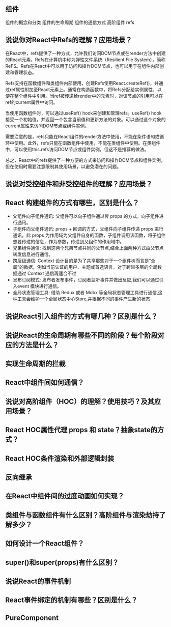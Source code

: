 ## 组件
组件的概念和分类
组件的生命周期
组件的通信方式
高阶组件
refs
## 说说你对React中Refs的理解？应用场景？
在React中，refs提供了一种方式，允许我们访问DOM节点或在render方法中创建的React元素。Refs在计算机中称为弹性文件系统（Resilient File System），简称ReFS。Refs在React中可以用于访问和操作DOM节点，也可以用于在组件内部创建和管理状态。

Refs支持在函数组件和类组件内部使用，创建Refs使用React.createRef()，并通过ref属性附加至React元素上。通常在构造函数中，将Refs分配给实例属性，以便在整个组件中引用。当ref被传递给render中的元素时，对该节点的引用可以在ref的current属性中访问。

当使用函数组件时，可以通过useRef() hook来创建和管理refs。useRef() hook接受一个初始值，并返回一个包含当前值和更新方法的对象。可以通过这个对象的current属性来访问DOM节点或组件实例。

需要注意的是，refs只能在React组件的render方法中使用，不能在条件语句或循环中使用。此外，refs只能在函数组件中使用，不能在类组件中使用。在类组件中，可以使用this.refs访问DOM节点或组件实例，但这不是推荐的做法。

总之，React中的refs提供了一种方便的方式来访问和操作DOM节点和组件实例，但在使用时需要注意限制其使用场景，以避免潜在的问题。

## 说说对受控组件和非受控组件的理解？应用场景？

## React 构建组件的方式有哪些，区别是什么？
- ⽗组件向⼦组件通讯: ⽗组件可以向⼦组件通过传 props 的⽅式，向⼦组件进⾏通讯。
- ⼦组件向⽗组件通讯: props + 回调的⽅式，⽗组件向⼦组件传递 props 进⾏通讯，此 props 为作⽤域为⽗组件⾃身的函数，⼦组件调⽤该函数，将⼦组件想要传递的信息，作为参数，传递到⽗组件的作⽤域中。
- 兄弟组件通信: 找到这两个兄弟节点共同的⽗节点,结合上⾯两种⽅式由⽗节点转发信息进⾏通信。
- 跨层级通信: Context 设计⽬的是为了共享那些对于⼀个组件树⽽⾔是“全局”的数据，例如当前认证的⽤户、主题或⾸选语⾔，对于跨越多层的全局数据通过 Context 通信再适合不过
- 发布订阅模式: 发布者发布事件，订阅者监听事件并做出反应,我们可以通过引⼊event 模块进⾏通信。
- 全局状态管理⼯具: 借助 Redux 或者 Mobx 等全局状态管理⼯具进⾏通信,这种⼯具会维护⼀个全局状态中⼼Store,并根据不同的事件产⽣新的状态
## 说说React引入组件的方式有哪几种？区别是什么？

## 说说React的生命周期有哪些不同的阶段？每个阶段对应的方法是什么？

## 实现生命周期的拦截

## React中组件间如何通信？

## 说说对高阶组件（HOC）的理解？使用技巧？及其应用场景？

## React HOC属性代理 props 和 state？抽象state的方式？

## React HOC条件渲染和外部逻辑封装

## 反向继承

## 在React中组件间的过度动画如何实现？

## 类组件与函数组件有什么区别？高阶组件与渲染劫持了解多少？

## 如何设计一个React组件？

## super()和super(props)有什么区别？

## 说说React的事件机制

## React事件绑定的机制有哪些？区别是什么？

## PureComponent